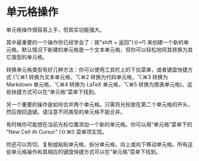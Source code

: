 # 单元格操作

单元格操作很容易上手，但其实功能强大。

其中最重要的一个操作你已经学会了：按"shift + 返回"(⇧⏎) 来创建一个新的单元格。默认情况下新建的单元格是一个文本单元格，但你可以轻松地将其转换为其它类型的单元格。

转换单元格类型有好几种方法：你可以使用工具栏上的下拉菜单，或者键盘快捷方式 (⌥⌘1 转换为文本单元格，⌥⌘2 转换为代码单元格，⌥⌘3 转换为 Markdown 单元格，⌥⌘4 转换为 LaTeX 单元格，⌥⌘5 转换为图表单元格)。这些快捷方式可以在“单元格”菜单下找到。

另一个重要的操作是如何合并两个单元格。只需将光标放在第二个单元格的开头，然后按回退键。请注意不同类型的单元格不能合并。

有时候你可能想在当前光标位置添加一个新的单元格。你可以用“单元格”菜单下的 "New Cell At Cursor" (⇧⌘I) 菜单项实现。

你还可以剪切、复制或粘贴单元格，拆分单元格，向上或向下移动单元格。所有这些单元格操作和其相应的键盘快捷方式可以在“单元格”菜单下找到。